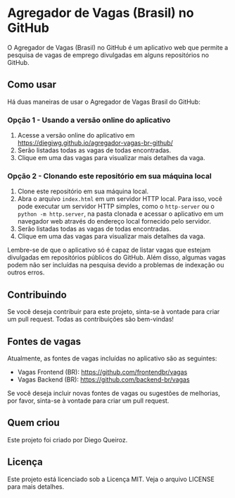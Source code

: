 # Agregador de Vagas (Brasil) no GitHub

O Agregador de Vagas (Brasil) no GitHub é um aplicativo web que permite a pesquisa de vagas de emprego divulgadas em alguns repositórios no GitHub.

## Como usar

Há duas maneiras de usar o Agregador de Vagas Brasil do GitHub:

### Opção 1 - Usando a versão online do aplicativo

1. Acesse a versão online do aplicativo em https://diegiwg.github.io/agregador-vagas-br-github/
2. Serão listadas todas as vagas de todas encontradas.
3. Clique em uma das vagas para visualizar mais detalhes da vaga.

### Opção 2 - Clonando este repositório em sua máquina local

1. Clone este repositório em sua máquina local.
2. Abra o arquivo `index.html` em um servidor HTTP local. Para isso, você pode executar um servidor HTTP simples, como o `http-server` ou o `python -m http.server`, na pasta clonada e acessar o aplicativo em um navegador web através do endereço local fornecido pelo servidor.
3. Serão listadas todas as vagas de todas encontradas.
4. Clique em uma das vagas para visualizar mais detalhes da vaga.

Lembre-se de que o aplicativo só é capaz de listar vagas que estejam divulgadas em repositórios públicos do GitHub. Além disso, algumas vagas podem não ser incluídas na pesquisa devido a problemas de indexação ou outros erros.

## Contribuindo

Se você deseja contribuir para este projeto, sinta-se à vontade para criar um pull request. Todas as contribuições são bem-vindas!

## Fontes de vagas

Atualmente, as fontes de vagas incluídas no aplicativo são as seguintes:

- Vagas Frontend (BR): https://github.com/frontendbr/vagas
- Vagas Backend (BR): https://github.com/backend-br/vagas

Se você deseja incluir novas fontes de vagas ou sugestões de melhorias, por favor, sinta-se à vontade para criar um pull request.

## Quem criou

Este projeto foi criado por Diego Queiroz.

## Licença

Este projeto está licenciado sob a Licença MIT. Veja o arquivo LICENSE para mais detalhes.
